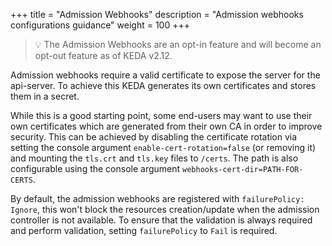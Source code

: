 +++
title = "Admission Webhooks"
description = "Admission webhooks configurations guidance"
weight = 100
+++

> 💡 The Admission Webhooks are an opt-in feature and will become an opt-out feature as of KEDA v2.12.

Admission webhooks require a valid certificate to expose the server for the api-server. To achieve this KEDA generates its own certificates and stores them in a secret.

While this is a good starting point, some end-users may want to use their own certificates which are generated from their own CA in order to improve security. This can be achieved by disabling the certificate rotation via setting the console argument `enable-cert-rotation=false` (or removing it) and mounting the `tls.crt` and `tls.key` files to `/certs`. The path is also configurable using the console argument `webhooks-cert-dir=PATH-FOR-CERTS`.

By default, the admission webhooks are registered with `failurePolicy: Ignore`, this won't block the resources creation/update when the admission controller is not available. To ensure that the validation is always required and perform validation, setting `failurePolicy` to `Fail` is required.
